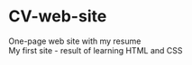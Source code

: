 # CV-web-site
One-page web site with my resume <br>
My first site - result of learning HTML and CSS
